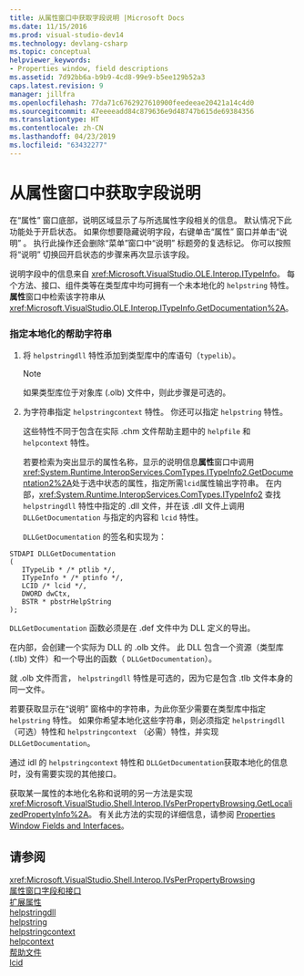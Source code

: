 ```yaml
---
title: 从属性窗口中获取字段说明 |Microsoft Docs
ms.date: 11/15/2016
ms.prod: visual-studio-dev14
ms.technology: devlang-csharp
ms.topic: conceptual
helpviewer_keywords:
- Properties window, field descriptions
ms.assetid: 7d92bb6a-b9b9-4cd8-99e9-b5ee129b52a3
caps.latest.revision: 9
manager: jillfra
ms.openlocfilehash: 77da71c6762927610900feedeeae20421a14c4d0
ms.sourcegitcommit: 47eeeeadd84c879636e9d48747b615de69384356
ms.translationtype: HT
ms.contentlocale: zh-CN
ms.lasthandoff: 04/23/2019
ms.locfileid: "63432277"
---
```

# <a name="getting-field-descriptions-from-the-properties-window"></a>从属性窗口中获取字段说明
在“属性”  窗口底部，说明区域显示了与所选属性字段相关的信息。 默认情况下此功能处于开启状态。 如果你想要隐藏说明字段，右键单击“属性”  窗口并单击“说明” 。 执行此操作还会删除“菜单”窗口中“说明”  标题旁的复选标记。 你可以按照将“说明”  切换回开启状态的步骤来再次显示该字段。  
  
 说明字段中的信息来自 <xref:Microsoft.VisualStudio.OLE.Interop.ITypeInfo>。 每个方法、接口、组件类等在类型库中均可拥有一个未本地化的 `helpstring` 特性。 **属性**窗口中检索该字符串从<xref:Microsoft.VisualStudio.OLE.Interop.ITypeInfo.GetDocumentation%2A>。  
  
### <a name="to-specify-localized-help-strings"></a>指定本地化的帮助字符串  
  
1. 将 `helpstringdll` 特性添加到类型库中的库语句（`typelib`）。  
  
   > [!NOTE]
   > 如果类型库位于对象库 (.olb) 文件中，则此步骤是可选的。  
  
2. 为字符串指定 `helpstringcontext` 特性。 你还可以指定 `helpstring` 特性。  
  
    这些特性不同于包含在实际 .chm 文件帮助主题中的 `helpfile` 和 `helpcontext` 特性。  
  
   若要检索为突出显示的属性名称，显示的说明信息**属性**窗口中调用<xref:System.Runtime.InteropServices.ComTypes.ITypeInfo2.GetDocumentation2%2A>处于选中状态的属性，指定所需`lcid`属性输出字符串。 在内部，<xref:System.Runtime.InteropServices.ComTypes.ITypeInfo2> 查找 `helpstringdll` 特性中指定的 .dll 文件，并在该 .dll 文件上调用 `DLLGetDocumentation` 与指定的内容和 `lcid` 特性。  
  
   `DLLGetDocumentation` 的签名和实现为：  
  
```  
STDAPI DLLGetDocumentation  
(  
   ITypeLib * /* ptlib */,  
   ITypeInfo * /* ptinfo */,  
   LCID /* lcid */,  
   DWORD dwCtx,  
   BSTR * pbstrHelpString  
);  
```  
  
 `DLLGetDocumentation` 函数必须是在 .def 文件中为 DLL 定义的导出。  
  
 在内部，会创建一个实际为 DLL 的 .olb 文件。 此 DLL 包含一个资源（类型库 (.tlb) 文件）和一个导出的函数（ `DLLGetDocumentation`）。  
  
 就 .olb 文件而言， `helpstringdll` 特性是可选的，因为它是包含 .tlb 文件本身的同一文件。  
  
 若要获取显示在“说明”  窗格中的字符串，为此你至少需要在类型库中指定 `helpstring` 特性。 如果你希望本地化这些字符串，则必须指定 `helpstringdll` （可选）特性和 `helpstringcontext` （必需）特性，并实现 `DLLGetDocumentation`。  
  
 通过 idl 的 `helpstringcontext` 特性和 `DLLGetDocumentation`获取本地化的信息时，没有需要实现的其他接口。  
  
 获取某一属性的本地化名称和说明的另一方法是实现 <xref:Microsoft.VisualStudio.Shell.Interop.IVsPerPropertyBrowsing.GetLocalizedPropertyInfo%2A>。 有关此方法的实现的详细信息，请参阅 [Properties Window Fields and Interfaces](../extensibility/internals/properties-window-fields-and-interfaces.md)。  
  
## <a name="see-also"></a>请参阅  
 <xref:Microsoft.VisualStudio.Shell.Interop.IVsPerPropertyBrowsing>   
 [属性窗口字段和接口](../extensibility/internals/properties-window-fields-and-interfaces.md)   
 [扩展属性](../extensibility/internals/extending-properties.md)   
 [helpstringdll](http://msdn.microsoft.com/library/121271fa-f061-492b-b87f-bbfcf4b02e7b)   
 [helpstring](http://msdn.microsoft.com/library/0401e905-a63e-4fad-98d0-d1efea111966)   
 [helpstringcontext](http://msdn.microsoft.com/library/d4cd135e-d91c-4aa3-9353-8aeb096f52cf)   
 [helpcontext](http://msdn.microsoft.com/library/6fbb022d-a4b7-4989-a02f-7f18a9b0ad96)   
 [帮助文件](http://msdn.microsoft.com/library/d75161c1-1363-4019-ae09-e7e3b8a3971e)   
 [lcid](http://msdn.microsoft.com/library/7f248c69-ee1c-42c3-9411-39cf27c9f43d)